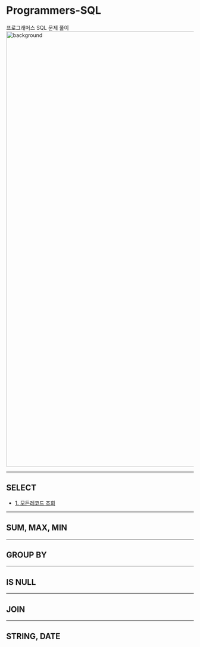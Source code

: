 # Programmers-SQL

프로그래머스 SQL 문제 풀이
<img width="1166" alt="background" src="https://user-images.githubusercontent.com/48948636/112016825-67dbfb00-8b70-11eb-9fd7-0f79f244937b.png">

------------------------
## SELECT
  * [1. 모든레코드 조회](https://github.com/Youngprize33/Programmers-SQL/blob/63c0b765865979b509cd352ff8b7c0a8e2a9e3e7/SELECT/1.%20%EB%AA%A8%EB%93%A0%EB%A0%88%EC%BD%94%EB%93%9C%20%EC%A1%B0%ED%9A%8C.md)

-----------------------
## SUM, MAX, MIN


-------------------------
## GROUP BY



--------------------------
## IS NULL



--------------------------
## JOIN


------------------------
## STRING, DATE
